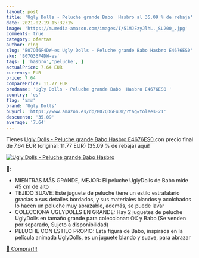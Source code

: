 ```yaml
---
layout: post
title: 'Ugly Dolls - Peluche grande Babo  Hasbro al 35.09 % de rebaja'
date: 2021-02-19 15:32:15
image: 'https://m.media-amazon.com/images/I/51MJEzyJlhL._SL200_.jpg'
comments: true
category: ofertas
author: ring
slug: 'B07Q36F4DW-es Ugly Dolls - Peluche grande Babo Hasbro E4676ES0'
sku: 'B07Q36F4DW-es'
tags: [ 'hasbro','peluche', ]
actualPrice: 7.64 EUR
currency: EUR
price: 7.64
comparePrice: 11.77 EUR
prodname: 'Ugly Dolls - Peluche grande Babo  Hasbro E4676ES0 '
country: 'es'
flag: '🇪🇸'
brand: 'Ugly Dolls'
buyurl: 'https://www.amazon.es/dp/B07Q36F4DW/?tag=tolees-21'
descuento: '35.09'
average: '7.64'
---
```


Tienes [Ugly Dolls - Peluche grande Babo  Hasbro E4676ES0 ](https://www.amazon.es/dp/B07Q36F4DW/?tag=tolees-21) con precio final de  7.64 EUR (original: 11.77 EUR) (35.09 %  de rebaja) aqui!

[![Ugly Dolls - Peluche grande Babo  Hasbro](https://m.media-amazon.com/images/I/51MJEzyJlhL._SL200_.jpg)](https://www.amazon.es/dp/B07Q36F4DW/?tag=tolees-21)

🔎:

- MIENTRAS MÁS GRANDE, MEJOR: El peluche UglyDolls de Babo mide 45 cm de alto
- TEJIDO SUAVE: Este juguete de peluche tiene un estilo estrafalario gracias a sus detalles bordados, y sus materiales blandos y acolchados lo hacen un peluche muy abrazable, además, se puede lavar
- COLECCIONA UGLYDOLLS EN GRANDE: Hay 2 juguetes de peluche UglyDolls en tamaño grande para coleccionar: OX y Babo (Se venden por separado, Sujeto a disponibilidad)
- PELUCHE CON ESTILO PROPIO: Esta figura de Babo, inspirada en la película animada UglyDolls, es un juguete blando y suave, para abrazar

[🛒 Comprar!!!](https://www.amazon.es/dp/B07Q36F4DW/?tag=tolees-21)
